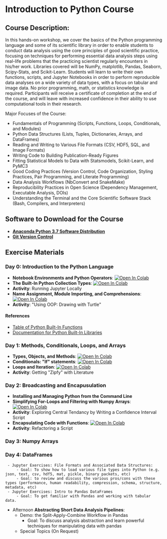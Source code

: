 # Introduction to Python Course

## Course Description:

In this hands-on workshop, we cover the basics of the Python programming language and some of its scientific library in order to enable students to conduct data analysis using the core principles of good scientific practice, focusing on techniques for performing essential data analysis steps using real-life problems that the practicing scientist regularly encounters in his/her work. Libraries covered will be NumPy, matplotlib, Pandas, Seaborn, Scipy-Stats, and Scikit-Learn.  Students will learn to write their own functions, scripts, and Jupyter Notebooks in order to perform reproducible data analyses on a wide variety of data types, with a focus on tabular and image data. No prior programming, math, or statistics knowledge is required.  Participants will receive a certificate of completion at the end of the course, and will leave with increased confidence  in their ability to use computational tools in their research.

Major Focuses of the Course:

  - Fundamentals of Programming (Scripts, Functions, Loops, Conditionals, and Modules)
  - Python Data Structures (Lists, Tuples, Dictionaries, Arrays, and DataFrames)
  - Reading and Writing to Various File Formats (CSV, HDF5, SQL, and Image Formats)
  - Writing Code to Building Publication-Ready Figures
  - Fitting Statistical Models to Data with Statsmodels, Scikit-Learn, and PyMC3
  - Good Coding Practices (Version Control, Code Organization, Styling Practices, Pair Programming, and Literate Programming)
  - Data Analysis Workflows (NbConvert and SnakeMake)
  - Reproducibility Practices in Open Science (Dependency Management, Executable Analysis, DOIs)
  - Understanding the Terminal and the Core Scientific Software Stack (Bash, Compilers, and Interpreters)

## Software to Download for the Course

  - [**Anaconda Python 3.7 Software Distribution**](https://www.anaconda.com/distribution/#download-section)
  - [**Git Version Control**](https://git-scm.com/downloads)

## Exercise Materials

### Day 0: Introduction to the Python Language
  - **Notebook Environments and Python Operators**: [![Open In Colab](https://colab.research.google.com/assets/colab-badge.svg)](https://colab.research.google.com/github/nickdelgrosso/Intro-to-Python-Course/blob/master/Day0_Python_Syntax/Python%20Syntax1.ipynb)
  - **The Built-In Python Collection Types**: [![Open In Colab](https://colab.research.google.com/assets/colab-badge.svg)](https://colab.research.google.com/github/nickdelgrosso/Intro-to-Python-Course/blob/master/Day0_Python_Syntax/Python%20Syntax2.ipynb)
  - **Activity**: Running Jupyter Locally
  - **Name Assignment, Module Importing, and Comprehensions**: [![Open In Colab](https://colab.research.google.com/assets/colab-badge.svg)](https://colab.research.google.com/github/nickdelgrosso/Intro-to-Python-Course/blob/master/Day0_Python_Syntax/Python%20Syntax%203.ipynb)
  - **Activity**: "Using OOP: Drawing with Turtle"

#### References

  - [Table of Python Built-In Functions](https://docs.python.org/3/library/functions.html#built-in-functions)
  - [Documentation for Python Built-In Libraries](https://docs.python.org/3/library/index.html)

### Day 1: Methods, Conditionals, Loops, and Arrays
  - **Types, Objects, and Methods**: [![Open In Colab](https://colab.research.google.com/assets/colab-badge.svg)](https://colab.research.google.com/github/nickdelgrosso/Intro-to-Python-Course/blob/master/Day1_Code_Blocks/Python%20Syntax%204.ipynb)
  - **Conditionals: "If" statements**: [![Open In Colab](https://colab.research.google.com/assets/colab-badge.svg)](https://colab.research.google.com/github/nickdelgrosso/Intro-to-Python-Course/blob/master/Day1_Code_Blocks/Python%20Syntax%205.ipynb)
  - **Loops and Iteration**: [![Open In Colab](https://colab.research.google.com/assets/colab-badge.svg)](https://colab.research.google.com/github/nickdelgrosso/Intro-to-Python-Course/blob/master/Day1_Code_Blocks/Python%20Syntax%206.ipynb)
  - **Activity**: Getting "Zipfy" with Literature


### Day 2: Broadcasting and Encapusulation
  - **Installing and Managing Python from the Command Line**
  - **Simplifying For-Loops and Filtering with Numpy Arrays**: [![Open In Colab](https://colab.research.google.com/assets/colab-badge.svg)](https://colab.research.google.com/github/nickdelgrosso/Intro-to-Python-Course/blob/master/Day2_Encapsulation/Broadcasting.ipynb)
  - **Activity**: Exploring Central Tendancy by Writing a Confidence Interval Script
  - **Encapsulating Code with Functions**: [![Open In Colab](https://colab.research.google.com/assets/colab-badge.svg)](https://colab.research.google.com/github/nickdelgrosso/Intro-to-Python-Course/blob/masterDay2_Encapsulation/Python%20Syntax%206.ipynb)
  - **Activity**: Refactoring a Script


### Day 3: Numpy Arrays

### Day 4: DataFrames
     - Jupyter Exercises: File Formats and Associated Data Structures: 
         - Goal: To show how to load various file types into Python (e.g. json, text, csv, hdf5, mat, pickle, binary packets, etc)
         - Goal: to review and discuss the various pros/cons with these types (performance, human readability, compression, schema, structure, metadata, etc)
     - Jupyter Exercises: Intro to Pandas DataFrames
         - Goal: To get familiar with Pandas and working with tabular data.  


  - Afternoon **Abstracting Short Data Analysis Pipelines**:
     - Demo: the Split-Apply-Combine Workflow in Pandas
         - Goal: To discuss analysis abstraction and learn powerful techniques for manipulating data with pandas
    - Special Topics (On Request)
